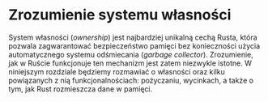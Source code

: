 # Zrozumienie systemu własności

System własności (*ownership*) jest najbardziej unikalną cechą Rusta, która pozwala zagwarantować bezpieczeństwo pamięci bez konieczności użycia automatycznego systemu odśmiecania (*garbage collector*). Zrozumienie, jak w
Ruście funkcjonuje ten mechanizm jest zatem niezwykle istotne. W niniejszym rozdziale będziemy rozmawiać o własności oraz kilku powiązanych z nią funkcjonalnościach: pożyczaniu, wycinkach, a także o tym, jak Rust rozmieszcza dane w pamięci.
